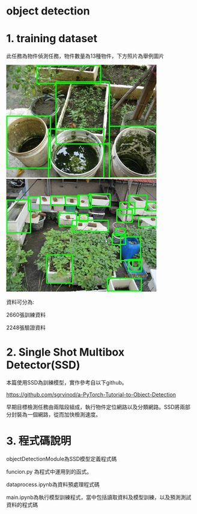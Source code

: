 # object detection

# 1.  training dataset

此任務為物件偵測任務，物件數量為13種物件，下方照片為舉例圖片

![510](https://github.com/ss9636970/object_detection/blob/main/readme/510.jpg)![542](https://github.com/ss9636970/object_detection/blob/main/readme/542.jpg)

資料可分為:

2660張訓練資料

2248張驗證資料



# 2. Single Shot Multibox Detector(SSD)
本篇使用SSD為訓練模型，實作參考自以下github。

https://github.com/sgrvinod/a-PyTorch-Tutorial-to-Object-Detection

早期目標檢測任務由兩階段組成，執行物件定位網路以及分類網路。SSD將兩部分封裝為一個網路，從而加快檢測速度。



# 3. 程式碼說明

 objectDetectionModule為SSD模型定義程式碼

funcion.py 為程式中運用到的函式。

dataprocess.ipynb為資料預處理程式碼

main.ipynb為執行模型訓練程式，當中包括讀取資料及模型訓練，以及預測測試資料的程式碼





